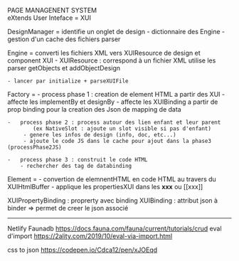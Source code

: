PAGE MANAGENENT SYSTEM  
    eXtends User Inteface = XUI


DesignManager  = identifie un onglet de design
    - dictionnaire des Engine
    - gestion d'un cache des fichiers parser

Engine = converti les fichiers XML vers XUIResource de design et component XUI
    -    XUIResource :  correspond à un fichier XML 
                        utilise les parser
                        getObjects et addObjectDesign

    - lancer par initialize + parseXUIFile
    
Factory =
    -   process phase 1 : creation de element HTML a partir des XUI
         - affecte les implementBy et designBy
         - affecte les XUIBinding a partir de prop binding pour la creation des Json de mapping de data

    -   process phase 2 : process autour des lien enfant et leur parent  
            (ex NativeSlot : ajoute un slot visible si pas d'enfant)
         - genere les infos de design (info, doc, etc...)
         - ajoute le code JS dans le cache pour ajout dans la phase3  (processPhase2JS)

    -   process phase 3 : construit le code HTML
        - rechercher des tag de databinding

Element =
    -   convertion de elemnentHTML en code HTML au travers du XUIHtmlBuffer
    -   applique les propertiesXUI dans les __xxx__  ou [[xxx]]


XUIPropertyBinding   : proprerty avec binding
XUIBinding  : attribut json à binder  => permet de creer le json associé


--------------------------------------    

Netlify
Faunadb
    https://docs.fauna.com/fauna/current/tutorials/crud
eval d'import
    https://2ality.com/2019/10/eval-via-import.html

css to json
    https://codepen.io/Cdca12/pen/xJOEqd